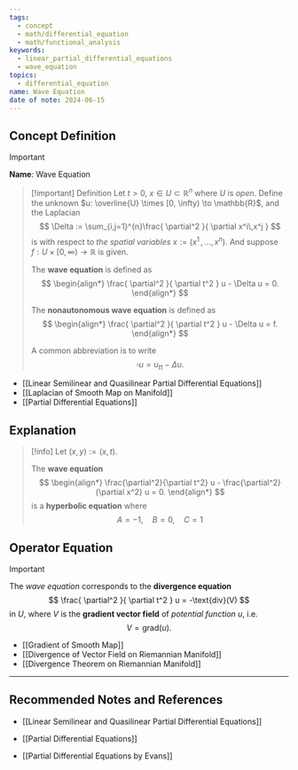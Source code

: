 ```yaml
---
tags:
  - concept
  - math/differential_equation
  - math/functional_analysis
keywords:
  - linear_partial_differential_equations
  - wave_equation
topics:
  - differential_equation
name: Wave Equation
date of note: 2024-06-15
---
```


## Concept Definition

>[!important]
>**Name**: Wave Equation


>[!important] Definition
>Let $t >0$, $x \in U \subset \mathbb{R}^n$ where $U$ is *open*. Define the unknown $u: \overline{U} \times [0, \infty) \to \mathbb{R}$, and the Laplacian
>$$
>\Delta := \sum_{i,j=1}^{n}\frac{ \partial^2 }{ \partial x^i\,x^j } 
>$$
>is with respect to *the spatial variables* $x := (x^1 \,{,}\ldots{,}\,x^n).$ And suppose $f: U \times [0, \infty) \to \mathbb{R}$ is given. 
>
>The **wave equation** is defined as 
>$$
>\begin{align*}
> \frac{ \partial^2  }{ \partial t^2 } u - \Delta u = 0.
>\end{align*}
>$$
>
>The **nonautonomous wave equation** is defined as 
>$$
>\begin{align*}
> \frac{ \partial^2  }{ \partial t^2 } u - \Delta u = f.
>\end{align*}
>$$
>
>A common abbreviation is to write 
>$$
>\square u = u_{tt} - \Delta u.
>$$


- [[Linear Semilinear and Quasilinear Partial Differential Equations]]
- [[Laplacian of Smooth Map on Manifold]]
- [[Partial Differential Equations]]


## Explanation

>[!info]
>Let $(x,y) := (x, t)$.
>
>The **wave equation**
>$$
>\begin{align*}
> \frac{\partial^2}{\partial t^2} u - \frac{\partial^2}{\partial x^2} u = 0.
>\end{align*}
>$$
>is a **hyperbolic equation** where $$A = -1, \quad B = 0, \quad C = 1$$


## Operator Equation

>[!important]
>The *wave equation* corresponds to the **divergence equation**
>$$
>\frac{ \partial^2  }{ \partial t^2 } u =  -\text{div}(V)
>$$
>in $U$, where $V$ is the **gradient vector field** of *potential function*  $u$, i.e. $$V = \text{grad}(u).$$

- [[Gradient of Smooth Map]]
- [[Divergence of Vector Field on Riemannian Manifold]]
- [[Divergence Theorem on Riemannian Manifold]]







-----------
##  Recommended Notes and References


- [[Linear Semilinear and Quasilinear Partial Differential Equations]]
- [[Partial Differential Equations]]




- [[Partial Differential Equations by Evans]]